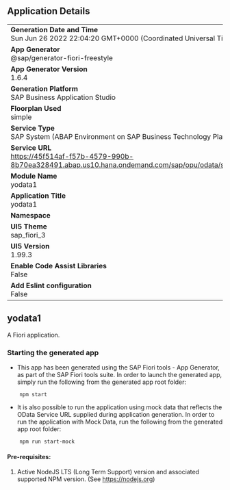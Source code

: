 ## Application Details
|               |
| ------------- |
|**Generation Date and Time**<br>Sun Jun 26 2022 22:04:20 GMT+0000 (Coordinated Universal Time)|
|**App Generator**<br>@sap/generator-fiori-freestyle|
|**App Generator Version**<br>1.6.4|
|**Generation Platform**<br>SAP Business Application Studio|
|**Floorplan Used**<br>simple|
|**Service Type**<br>SAP System (ABAP Environment on SAP Business Technology Platform)|
|**Service URL**<br>https://45f514af-f57b-4579-990b-8b70ea328491.abap.us10.hana.ondemand.com/sap/opu/odata/sap/YSO_SBV2
|**Module Name**<br>yodata1|
|**Application Title**<br>yodata1|
|**Namespace**<br>|
|**UI5 Theme**<br>sap_fiori_3|
|**UI5 Version**<br>1.99.3|
|**Enable Code Assist Libraries**<br>False|
|**Add Eslint configuration**<br>False|

## yodata1

A Fiori application.

### Starting the generated app

-   This app has been generated using the SAP Fiori tools - App Generator, as part of the SAP Fiori tools suite.  In order to launch the generated app, simply run the following from the generated app root folder:

```
    npm start
```

- It is also possible to run the application using mock data that reflects the OData Service URL supplied during application generation.  In order to run the application with Mock Data, run the following from the generated app root folder:

```
    npm run start-mock
```

#### Pre-requisites:

1. Active NodeJS LTS (Long Term Support) version and associated supported NPM version.  (See https://nodejs.org)


